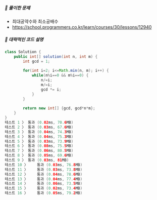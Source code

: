 ##### **📘 풀이한 문제**
- 최대공약수와 최소공배수
- https://school.programmers.co.kr/learn/courses/30/lessons/12940

##### **📜 대략적인 코드 설명**
```java
class Solution {
    public int[] solution(int n, int m) {
    	int gcd = 1;
        	
        for(int i=2; i<=Math.min(n, m); i++) {
        	while(n%i==0 && m%i==0) {
        		n/=i;
        		m/=i;
        		gcd *= i;
        	}
        }
            
        return new int[] {gcd, gcd*n*m};
    }
}
테스트 1 〉	통과 (0.02ms, 70.6MB)
테스트 2 〉	통과 (0.03ms, 67.6MB)
테스트 3 〉	통과 (0.04ms, 74.3MB)
테스트 4 〉	통과 (0.04ms, 75.3MB)
테스트 5 〉	통과 (0.03ms, 73.9MB)
테스트 6 〉	통과 (0.08ms, 75.5MB)
테스트 7 〉	통과 (0.06ms, 80.5MB)
테스트 8 〉	통과 (0.05ms, 69.6MB)
테스트 9 〉	통과 (0.03ms, 81MB)
테스트 10 〉	통과 (0.03ms, 76.8MB)
테스트 11 〉	통과 (0.03ms, 73.8MB)
테스트 12 〉	통과 (0.04ms, 78.6MB)
테스트 13 〉	통과 (0.04ms, 77.4MB)
테스트 14 〉	통과 (0.06ms, 73.5MB)
테스트 15 〉	통과 (0.02ms, 73.4MB)
테스트 16 〉	통과 (0.05ms, 79.2MB)
```
